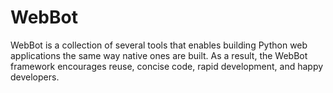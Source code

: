WebBot
======

WebBot is a collection of several tools that enables building Python web applications the same way native ones are built. As a result, the WebBot framework encourages reuse, concise code, rapid development, and happy developers.